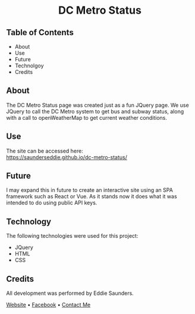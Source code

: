 <h1 align ="center"> DC Metro Status </h1>
 
 ## Table of Contents

- About
- Use
- Future
- Technolgoy
- Credits

## About
The DC Metro Status page was created just as a fun JQuery page. We use JQuery to call the DC Metro system to get bus and subway status, along with a call to openWeatherMap to get current weather conditions. 

## Use
The site can be accessed here:  
https://saunderseddie.github.io/dc-metro-status/

## Future
I may expand this in future to create an interactive site using an SPA framework such as React or Vue. As it stands now it does what it was intended to do using public API keys.

## Technology
The following technologies were used for this project:  
 - JQuery
 - HTML
 - CSS

## Credits
All development was performed by Eddie Saunders.


[Website](https://saunderseddie.github.io/dc-metro-status/) • [Facebook](https://www.facebook.com) • [Contact Me](mailto:edwyn.saunders@outlook.com)
